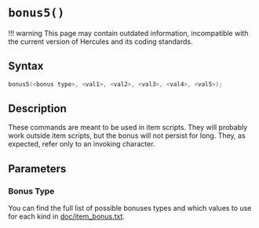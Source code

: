 # `bonus5()`

!!! warning
	This page may contain outdated information, incompatible with the current version of Hercules and its coding standards.

## Syntax

```c
bonus5(<bonus type>, <val1>, <val2>, <val3>, <val4>, <val5>);
```

## Description

These commands are meant to be used in item scripts. They will probably work 
outside item scripts, but the bonus will not persist for long. They, as 
expected, refer only to an invoking character.

## Parameters

### Bonus Type

You can find the full list of possible bonuses types and which values to use for each kind in [doc/item_bonus.txt](https://github.com/HerculesWS/Hercules/blob/stable/doc/item_bonus.txt).

